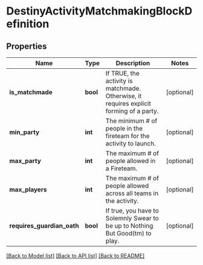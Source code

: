 # DestinyActivityMatchmakingBlockDefinition

## Properties
Name | Type | Description | Notes
------------ | ------------- | ------------- | -------------
**is_matchmade** | **bool** | If TRUE, the activity is matchmade. Otherwise, it requires explicit forming of a party. | [optional] 
**min_party** | **int** | The minimum # of people in the fireteam for the activity to launch. | [optional] 
**max_party** | **int** | The maximum # of people allowed in a Fireteam. | [optional] 
**max_players** | **int** | The maximum # of people allowed across all teams in the activity. | [optional] 
**requires_guardian_oath** | **bool** | If true, you have to Solemnly Swear to be up to Nothing But Good(tm) to play. | [optional] 

[[Back to Model list]](../README.md#documentation-for-models) [[Back to API list]](../README.md#documentation-for-api-endpoints) [[Back to README]](../README.md)


